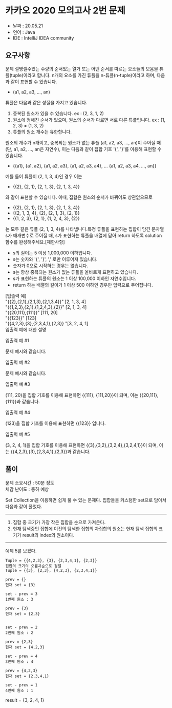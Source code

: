 # 카카오 2020 모의고사 2번 문제

* 날짜 : 20.05.21
* 언어 : Java
* IDE : IntelliJ IDEA community 

## 요구사항

문제 설명셀수있는 수량의 순서있는 열거 또는 어떤 순서를 따르는 요소들의 모음을 튜플(tuple)이라고 합니다. n개의 요소를 가진 튜플을 n-튜플(n-tuple)이라고 하며, 다음과 같이 표현할 수 있습니다.
* (a1, a2, a3, ..., an)

튜플은 다음과 같은 성질을 가지고 있습니다.
1. 중복된 원소가 있을 수 있습니다. ex : (2, 3, 1, 2)
2. 원소에 정해진 순서가 있으며, 원소의 순서가 다르면 서로 다른 튜플입니다. ex : (1, 2, 3) ≠ (1, 3, 2)
3. 튜플의 원소 개수는 유한합니다.

원소의 개수가 n개이고, 중복되는 원소가 없는 튜플 (a1, a2, a3, ..., an)이 주어질 때(단, a1, a2, ..., an은 자연수), 이는 다음과 같이 집합 기호 '{', '}'를 이용해 표현할 수 있습니다.
* {{a1}, {a1, a2}, {a1, a2, a3}, {a1, a2, a3, a4}, ... {a1, a2, a3, a4, ..., an}}

예를 들어 튜플이 (2, 1, 3, 4)인 경우 이는
* {{2}, {2, 1}, {2, 1, 3}, {2, 1, 3, 4}}

와 같이 표현할 수 있습니다. 이때, 집합은 원소의 순서가 바뀌어도 상관없으므로
* {{2}, {2, 1}, {2, 1, 3}, {2, 1, 3, 4}}
* {{2, 1, 3, 4}, {2}, {2, 1, 3}, {2, 1}}
* {{1, 2, 3}, {2, 1}, {1, 2, 4, 3}, {2}}

는 모두 같은 튜플 (2, 1, 3, 4)를 나타냅니다.특정 튜플을 표현하는 집합이 담긴 문자열 s가 매개변수로 주어질 때, s가 표현하는 튜플을 배열에 담아 return 하도록 solution 함수를 완성해주세요.[제한사항]
* s의 길이는 5 이상 1,000,000 이하입니다.
* s는 숫자와 '{', '}', ',' 로만 이루어져 있습니다.
* 숫자가 0으로 시작하는 경우는 없습니다.
* s는 항상 중복되는 원소가 없는 튜플을 올바르게 표현하고 있습니다.
* s가 표현하는 튜플의 원소는 1 이상 100,000 이하인 자연수입니다.
* return 하는 배열의 길이가 1 이상 500 이하인 경우만 입력으로 주어집니다.

[입출력 예]<br>
"{{2},{2,1},{2,1,3},{2,1,3,4}}"  [2, 1, 3, 4]<br>
"{{1,2,3},{2,1},{1,2,4,3},{2}}" [2, 1, 3, 4]<br>
"{{20,111},{111}}"  [111, 20]<br>
"{{123}}"   [123]<br>
"{{4,2,3},{3},{2,3,4,1},{2,3}}  "[3, 2, 4, 1]<br>
입출력 예에 대한 설명

입출력 예 #1

문제 예시와 같습니다.

입출력 예 #2

문제 예시와 같습니다.

입출력 예 #3

(111, 20)을 집합 기호를 이용해 표현하면 {{111}, {111,20}}이 되며, 이는 {{20,111},{111}}과 같습니다.

입출력 예 #4

(123)을 집합 기호를 이용해 표현하면 {{123}} 입니다.

입출력 예 #5

(3, 2, 4, 1)을 집합 기호를 이용해 표현하면 {{3},{3,2},{3,2,4},{3,2,4,1}}이 되며, 이는 {{4,2,3},{3},{2,3,4,1},{2,3}}과 같습니다.

## 풀이


문제 소요시간 : 50분 정도<br>
체감 난이도 : 중하 예상

Set Collection을 이용하면 쉽게 풀 수 있는 문제다.   집합들을 커스텀한 set으로 담아서  다음과 같이 풀었다.

---
1. 집합 중 크기가 가장 작은 집합을 순으로 가져온다.
2. 현재 탐색중인 집합에 이전의 탐색한 집합의 차집합의 원소는 현재 탐색 집합의 크기가 result의 index의 원소이다.
---

예제 5를 보겠다.
```
Tuple = {{4,2,3}, {3}, {2,3,4,1}, {2,3}}
집합의 크기의 오름차순으로 정렬
Tuple = {{3}, {2,3}, {4,2,3}, {2,3,4,1}}
```

```
prev = {}
현재 set = {3} 

set - prev = 3
1번째 원소 : 3
```

```
prev = {3}
현재 set = {2,3}


set - prev = 2
2번째 원소 : 2
```

```
prev = {2,3}
현재 set = {4,2,3}

set - prev = 4
3번째 원소 : 4
```

```
prev = {4,2,3}
현재 set = {2,3,4,1}

set - prev = 1
4번째 원소 : 1
```

result = {3, 2, 4, 1}

